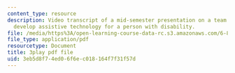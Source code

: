 ```yaml
---
content_type: resource
description: Video transcript of a mid-semester presentation on a team project to
  develop assistive technology for a person with disability.
file: /media/https%3A/open-learning-course-data-rc.s3.amazonaws.com/6-811-principles-and-practice-of-assistive-technology-fall-2014/3eb5d8f74ed06f6ec018164f7f31f57d_EWjWv1YBB7A.pdf
file_type: application/pdf
resourcetype: Document
title: 3play pdf file
uid: 3eb5d8f7-4ed0-6f6e-c018-164f7f31f57d
---
```

